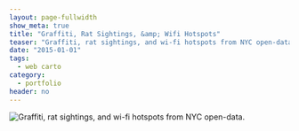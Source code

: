 ```yaml
---
layout: page-fullwidth
show_meta: true
title: "Graffiti, Rat Sightings, &amp; Wifi Hotspots"
teaser: "Graffiti, rat sightings, and wi-fi hotspots from NYC open-data."
date: "2015-01-01"
tags:
  - web carto 
category:
  - portfolio
header: no
---
```


![Graffiti, rat sightings, and wi-fi hotspots from NYC open-data.]()

